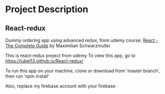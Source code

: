 # Project Description

## React-redux
Dummy ordering app using advanced redux, from udemy course: <a href="https://www.udemy.com/course/react-the-complete-guide-incl-redux/">React - The Complete Guide</a>  by Maximilian Schwarzmuller

This is react-redux project from udemy 
To view this app, go to https://jubel13.github.io/React-redux/ 

To run this app on your machine, clone or download from 'master branch', then run 'npm install' 

Also, replace my firebase account with your firebase
